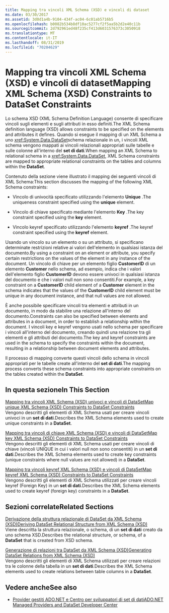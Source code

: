 ```yaml
---
title: Mapping tra vincoli XML Schema (XSD) e vincoli di dataset
ms.date: 03/30/2017
ms.assetid: 3d0d1a4b-9104-434f-ac04-6c01ab5716b5
ms.openlocfilehash: b0082b534b8df10ac5277cf2f5aa5b2d2e40c11b
ms.sourcegitcommit: 2d792961ed48f235cf413d6031576373c3050918
ms.translationtype: MT
ms.contentlocale: it-IT
ms.lasthandoff: 08/31/2019
ms.locfileid: "70204629"
---
```

# <a name="mapping-xml-schema-xsd-constraints-to-dataset-constraints"></a><span data-ttu-id="2bf0f-102">Mapping tra vincoli XML Schema (XSD) e vincoli di dataset</span><span class="sxs-lookup"><span data-stu-id="2bf0f-102">Mapping XML Schema (XSD) Constraints to DataSet Constraints</span></span>
<span data-ttu-id="2bf0f-103">Lo schema XSD (XML Schema Definition Language) consente di specificare vincoli sugli elementi e sugli attributi in esso definiti.</span><span class="sxs-lookup"><span data-stu-id="2bf0f-103">The XML Schema definition language (XSD) allows constraints to be specified on the elements and attributes it defines.</span></span> <span data-ttu-id="2bf0f-104">Quando si esegue il mapping di un XML Schema a uno <xref:System.Data.DataSet>schema relazionale in un, i vincoli XML schema vengono mappati ai vincoli relazionali appropriati sulle tabelle e sulle colonne all'interno del **set di dati**.</span><span class="sxs-lookup"><span data-stu-id="2bf0f-104">When mapping an XML Schema to relational schema in a <xref:System.Data.DataSet>, XML Schema constraints are mapped to appropriate relational constraints on the tables and columns within the **DataSet**.</span></span>  
  
 <span data-ttu-id="2bf0f-105">Contenuto della sezione viene illustrato il mapping dei seguenti vincoli di XML Schema:</span><span class="sxs-lookup"><span data-stu-id="2bf0f-105">This section discusses the mapping of the following XML Schema constraints:</span></span>  
  
- <span data-ttu-id="2bf0f-106">Vincolo di univocità specificato utilizzando l'elemento **Unique** .</span><span class="sxs-lookup"><span data-stu-id="2bf0f-106">The uniqueness constraint specified using the **unique** element.</span></span>  
  
- <span data-ttu-id="2bf0f-107">Vincolo di chiave specificato mediante l'elemento **Key** .</span><span class="sxs-lookup"><span data-stu-id="2bf0f-107">The key constraint specified using the **key** element.</span></span>  
  
- <span data-ttu-id="2bf0f-108">Vincolo keyref specificato utilizzando l'elemento **keyref** .</span><span class="sxs-lookup"><span data-stu-id="2bf0f-108">The keyref constraint specified using the **keyref** element.</span></span>  
  
 <span data-ttu-id="2bf0f-109">Usando un vincolo su un elemento o su un attributo, si specificano determinate restrizioni relative ai valori dell'elemento in qualsiasi istanza del documento.</span><span class="sxs-lookup"><span data-stu-id="2bf0f-109">By using a constraint on an element or attribute, you specify certain restrictions on the values of the element in any instance of the document.</span></span> <span data-ttu-id="2bf0f-110">Un vincolo di chiave per un elemento figlio **CustomerID** di un elemento **Customer** nello schema, ad esempio, indica che i valori dell'elemento figlio **CustomerID** devono essere univoci in qualsiasi istanza del documento e che i valori null non sono consentiti.</span><span class="sxs-lookup"><span data-stu-id="2bf0f-110">For example, a key constraint on a **CustomerID** child element of a **Customer** element in the schema indicates that the values of the **CustomerID** child element must be unique in any document instance, and that null values are not allowed.</span></span>  
  
 <span data-ttu-id="2bf0f-111">È anche possibile specificare vincoli tra elementi e attributi in un documento, in modo da stabilire una relazione all'interno del documento.</span><span class="sxs-lookup"><span data-stu-id="2bf0f-111">Constraints can also be specified between elements and attributes in a document, in order to establish a relationship within the document.</span></span> <span data-ttu-id="2bf0f-112">I vincoli key e keyref vengono usati nello schema per specificare i vincoli all'interno del documento, creando quindi una relazione tra gli elementi e gli attributi del documento.</span><span class="sxs-lookup"><span data-stu-id="2bf0f-112">The key and keyref constraints are used in the schema to specify the constraints within the document, resulting in a relationship between document elements and attributes.</span></span>  
  
 <span data-ttu-id="2bf0f-113">Il processo di mapping converte questi vincoli dello schema in vincoli appropriati per le tabelle create all'interno del **set di dati**.</span><span class="sxs-lookup"><span data-stu-id="2bf0f-113">The mapping process converts these schema constraints into appropriate constraints on the tables created within the **DataSet**.</span></span>  
  
## <a name="in-this-section"></a><span data-ttu-id="2bf0f-114">In questa sezione</span><span class="sxs-lookup"><span data-stu-id="2bf0f-114">In This Section</span></span>  
 [<span data-ttu-id="2bf0f-115">Mapping tra vincoli XML Schema (XSD) univoci e vincoli di DataSet</span><span class="sxs-lookup"><span data-stu-id="2bf0f-115">Map unique XML Schema (XSD) Constraints to DataSet Constraints</span></span>](map-unique-xml-schema-xsd-constraints-to-dataset-constraints.md)  
 <span data-ttu-id="2bf0f-116">Vengono descritti gli elementi di XML Schema usati per creare vincoli univoci in un **set di dati**.</span><span class="sxs-lookup"><span data-stu-id="2bf0f-116">Describes the XML Schema elements used to create unique constraints in a **DataSet**.</span></span>  
  
 [<span data-ttu-id="2bf0f-117">Mapping tra vincoli di chiave XML Schema (XSD) e vincoli di DataSet</span><span class="sxs-lookup"><span data-stu-id="2bf0f-117">Map key XML Schema (XSD) Constraints to DataSet Constraints</span></span>](map-key-xml-schema-xsd-constraints-to-dataset-constraints.md)  
 <span data-ttu-id="2bf0f-118">Vengono descritti gli elementi di XML Schema usati per creare vincoli di chiave (vincoli UNIQUE in cui i valori null non sono consentiti) in un **set di dati**.</span><span class="sxs-lookup"><span data-stu-id="2bf0f-118">Describes the XML Schema elements used to create key constraints (unique constraints where null values are not allowed) in a **DataSet**.</span></span>  
  
 [<span data-ttu-id="2bf0f-119">Mapping tra vincoli keyref XML Schema (XSD) e vincoli di DataSet</span><span class="sxs-lookup"><span data-stu-id="2bf0f-119">Map keyref XML Schema (XSD) Constraints to DataSet Constraints</span></span>](map-keyref-xml-schema-xsd-constraints-to-dataset-constraints.md)  
 <span data-ttu-id="2bf0f-120">Vengono descritti gli elementi di XML Schema utilizzati per creare vincoli keyref (Foreign Key) in un **set di dati**.</span><span class="sxs-lookup"><span data-stu-id="2bf0f-120">Describes the XML Schema elements used to create keyref (foreign key) constraints in a **DataSet**.</span></span>  
  
## <a name="related-sections"></a><span data-ttu-id="2bf0f-121">Sezioni correlate</span><span class="sxs-lookup"><span data-stu-id="2bf0f-121">Related Sections</span></span>  
 [<span data-ttu-id="2bf0f-122">Derivazione della struttura relazionale di DataSet da XML Schema (XSD)</span><span class="sxs-lookup"><span data-stu-id="2bf0f-122">Deriving DataSet Relational Structure from XML Schema (XSD)</span></span>](deriving-dataset-relational-structure-from-xml-schema-xsd.md)  
 <span data-ttu-id="2bf0f-123">Viene descritta la struttura relazionale, o schema, di un **set di dati** creato da uno schema XSD.</span><span class="sxs-lookup"><span data-stu-id="2bf0f-123">Describes the relational structure, or schema, of a **DataSet** that is created from XSD schema.</span></span>  
  
 [<span data-ttu-id="2bf0f-124">Generazione di relazioni tra DataSet da XML Schema (XSD)</span><span class="sxs-lookup"><span data-stu-id="2bf0f-124">Generating DataSet Relations from XML Schema (XSD)</span></span>](generating-dataset-relations-from-xml-schema-xsd.md)  
 <span data-ttu-id="2bf0f-125">Vengono descritti gli elementi di XML Schema utilizzati per creare relazioni tra le colonne della tabella in un **set di dati**.</span><span class="sxs-lookup"><span data-stu-id="2bf0f-125">Describes the XML Schema elements used to create relations between table columns in a **DataSet**.</span></span>  
  
## <a name="see-also"></a><span data-ttu-id="2bf0f-126">Vedere anche</span><span class="sxs-lookup"><span data-stu-id="2bf0f-126">See also</span></span>

- [<span data-ttu-id="2bf0f-127">Provider gestiti ADO.NET e Centro per sviluppatori di set di dati</span><span class="sxs-lookup"><span data-stu-id="2bf0f-127">ADO.NET Managed Providers and DataSet Developer Center</span></span>](https://go.microsoft.com/fwlink/?LinkId=217917)
